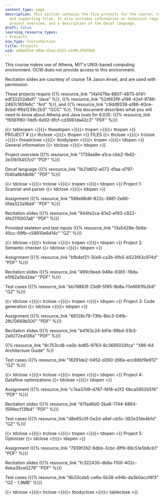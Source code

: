 ```yaml
---
content_type: page
description: This section contains the five projects for the course, recitation slides,
  and supporting files. It also includes information on technical requirements, a
  project overview, and a description of the Decaf language.
draft: false
learning_resource_types:
- Projects
ocw_type: CourseSection
title: Projects
uid: ad4a9fe4-40de-d1ea-0321-e199c3f6f5b8
---
```

This course makes use of Athena, MIT's UNIX-based computing environment. OCW does not provide access to this environment.

Recitation slides are courtesy of course TA Jason Ansel, and are used with permission.

These projects require {{% resource_link "14a1479a-8807-4870-b141-edf33202dbd1" "Java" %}}, {{% resource_link "52df43f9-a196-42ef-9788-2487c165fe6c" "Ant" %}}, and {{% resource_link "c9dd9338-a186-40ce-8cbd-ff9a1239c2b3" "GCC" %}}. This document describes what you will need to know about Athena and Java tools for 6.035: ({{% resource_link "f6561f80-7dd5-6e92-8fcf-cd3961da42c3" "PDF" %}})

{{< tableopen >}}{{< theadopen >}}{{< tropen >}}{{< thopen >}}
PROJECT #
{{< thclose >}}{{< thopen >}}
FILES
{{< thclose >}}{{< trclose >}}{{< theadclose >}}{{< tbodyopen >}}{{< tropen >}}{{< tdopen >}}
General information
{{< tdclose >}}{{< tdopen >}}

Project overview ({{% resource_link "1739aa9e-a1ca-cbb2-fb62-3e31b15457c0" "PDF" %}})

Decaf language ({{% resource_link "1b21d612-e072-d1aa-d797-f040a8bfdb6b" "PDF" %}})

{{< tdclose >}}{{< trclose >}}{{< tropen >}}{{< tdopen >}}
Project 1: Scanner and parser
{{< tdclose >}}{{< tdopen >}}

Assignment ({{% resource_link "588e86d6-822c-3881-2e66-0fda322a18d4" "PDF" %}})

Recitation slides ({{% resource_link "944fe2ca-61e2-ef93-c822-4fe2115007a8" "PDF" %}})

Provided skeleton and test inputs ({{% resource_link "13a5428e-5b8e-45cc-99fb-c58810e6d14c" "GZ" %}})

{{< tdclose >}}{{< trclose >}}{{< tropen >}}{{< tdopen >}}
Project 2: Semantic checker
{{< tdclose >}}{{< tdopen >}}

Assignment ({{% resource_link "bfb4ef21-35e8-ca3b-6fb5-b523f43c974d" "PDF" %}})

Recitation slides ({{% resource_link "499c9eed-946e-9365-78da-e5f62a5bd2da" "PDF" %}})

Test cases ({{% resource_link "bb78883f-23d9-5f85-9b8a-f7e6661fb2b9" "GZ" %}})

{{< tdclose >}}{{< trclose >}}{{< tropen >}}{{< tdopen >}}
Project 3: Code generation
{{< tdclose >}}{{< tdopen >}}

Assignment ({{% resource_link "66128c79-73fb-8bc3-04fb-2fb70669b500" "PDF" %}})

Recitation slides ({{% resource_link "b4163c24-b61e-99bd-51b3-2a9272ea136a" "PDF" %}})

{{% resource_link "8c753cd8-ca5b-bd65-9763-8c3695024fca" "X86-64 Architecture Guide" %}}

Test cases ({{% resource_link "18291de2-0452-d390-266a-ecc88bf9e912" "GZ" %}})

{{< tdclose >}}{{< trclose >}}{{< tropen >}}{{< tdopen >}}
Project 4: Dataflow optimizations
{{< tdclose >}}{{< tdopen >}}

Assignment ({{% resource_link "c7ea37d9-d767-fd18-e2f2-0bca5952b516" "PDF" %}})

Recitation slides ({{% resource_link "47fad6d0-2ba6-1744-6864-1599ecf13fb4" "PDF" %}})

Test cases ({{% resource_link "d8e65c0f-0e2d-a9af-cb5c-392e31de4bfd" "GZ" %}})

{{< tdclose >}}{{< trclose >}}{{< tropen >}}{{< tdopen >}}
Project 5: Optimizer
{{< tdclose >}}{{< tdopen >}}

Assignment ({{% resource_link "7939f262-6dbb-3cbc-8ff6-88c51e5b6cb1" "PDF" %}})

Recitation slides ({{% resource_link "fc322430-db9a-f100-402c-6eba35ce0279" "PDF" %}})

Test cases ({{% resource_link "6b33cda5-ce6a-5b38-e94b-da3b0accf4f3" "GZ - 1.9MB" %}})

{{< tdclose >}}{{< trclose >}}{{< tbodyclose >}}{{< tableclose >}}